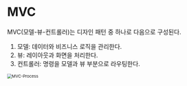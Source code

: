 # MVC

MVC(모델-뷰-컨트롤러)는 디자인 패턴 중 하나로 다음으로 구성된다.

1. 모델: 데이터와 비즈니스 로직을 관리한다.
2. 뷰: 레이아웃과 화면을 처리한다.
3. 컨트롤러: 명령을 모델과 뷰 부분으로 라우팅한다.

<img src="https://user-images.githubusercontent.com/95019875/176372869-9e33843b-7828-41d8-94e1-dbe3be821c66.svg" alt="MVC-Process" style="zoom: 67%;" />
